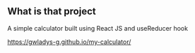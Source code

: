 ## What is that project
A simple calculator built using React JS and useReducer hook

https://gwladys-g.github.io/my-calculator/
